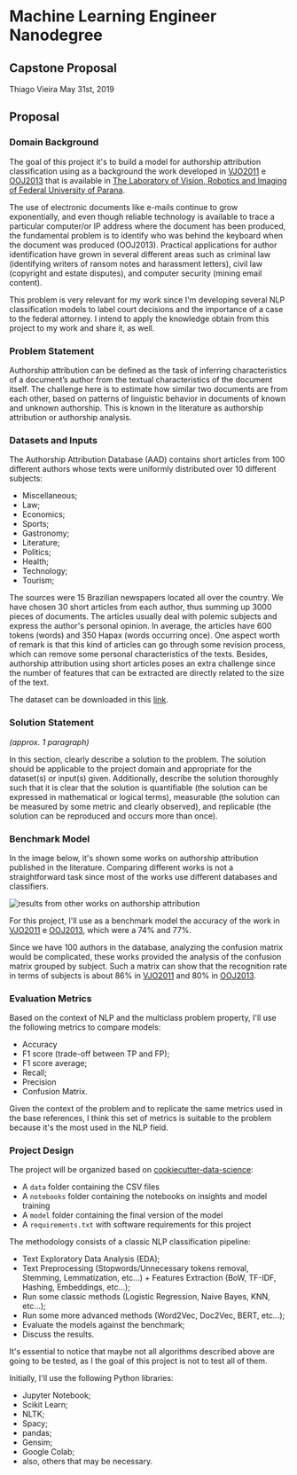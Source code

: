 # Machine Learning Engineer Nanodegree

## Capstone Proposal

Thiago Vieira
May 31st, 2019

## Proposal

### Domain Background

The goal of this project it's to build a model for authorship attribution classification using as a background the work developed in [VJO2011](http://www.inf.ufpr.br/lesoliveira/download/ijcnn2011.pdf) e [OOJ2013](http://www.inf.ufpr.br/lesoliveira/download/FSI2013.pdf) that is available in [The Laboratory of Vision, Robotics and Imaging of Federal University of Parana](https://web.inf.ufpr.br/vri/databases/authorship-attribution-database/).

The use of electronic documents like e-mails continue to grow exponentially, and even though reliable technology is available to trace a particular computer/or IP address where the document has been produced, the fundamental problem is to identify who was behind the keyboard when the document was produced (OOJ2013). Practical applications for author identification have grown in several different areas such as criminal law (identifying writers of ransom notes and harassment letters), civil law (copyright and estate disputes), and computer security (mining email content).

This problem is very relevant for my work since I'm developing several NLP classification models to label court decisions and the importance of a case to the federal attorney. I intend to apply the knowledge obtain from this project to my work and share it, as well.

### Problem Statement

Authorship attribution can be defined as the task of inferring characteristics of a document’s author from the textual characteristics of the document itself. The challenge here is to estimate how similar two documents are from each other, based on patterns of linguistic behavior in documents of known and unknown authorship. This is known in the literature as authorship attribution or authorship analysis.

### Datasets and Inputs

The Authorship Attribution Database (AAD) contains  short articles from 100 different authors whose texts were uniformly distributed over 10 different subjects:

- Miscellaneous;
- Law;
- Economics;
- Sports;
- Gastronomy;
- Literature;
- Politics;
- Health;
- Technology;
- Tourism;

The sources were 15 Brazilian newspapers located all over the country. We have chosen 30 short articles from each author, thus summing up 3000 pieces of documents. The articles usually deal with polemic subjects and express the author's personal opinion. In average, the articles have 600 tokens (words) and 350 Hapax (words occurring once). One aspect worth of remark is that this kind of articles can go through some revision process, which can remove some personal characteristics of the texts. Besides, authorship attribution using short articles poses an extra challenge since the number of features that can be extracted are directly related to the size of the text.

The dataset can be downloaded in this [link](http://www.inf.ufpr.br/lesoliveira/download/AAD100.rar).

### Solution Statement
_(approx. 1 paragraph)_

In this section, clearly describe a solution to the problem. The solution should be applicable to the project domain and appropriate for the dataset(s) or input(s) given. Additionally, describe the solution thoroughly such that it is clear that the solution is quantifiable (the solution can be expressed in mathematical or logical terms), measurable (the solution can be measured by some metric and clearly observed), and replicable (the solution can be reproduced and occurs more than once).

### Benchmark Model

In the image below, it's shown some works on authorship attribution published in the literature. Comparing different works is not a straightforward task since most of the works use different databases and classifiers.

![results from other works on authorship attribution](https://imgur.com/FckpMAD.png)

For this project, I'll use as a benchmark model the accuracy of the work in [VJO2011](http://www.inf.ufpr.br/lesoliveira/download/ijcnn2011.pdf) e [OOJ2013](http://www.inf.ufpr.br/lesoliveira/download/FSI2013.pdf), which were a 74% and 77%.

Since we have 100 authors in the database, analyzing the confusion matrix would be complicated, these works provided the analysis of the confusion matrix grouped by subject. Such a matrix can show that the recognition rate in terms of subjects is about 86% in [VJO2011](http://www.inf.ufpr.br/lesoliveira/download/ijcnn2011.pdf) and 80% in [OOJ2013](http://www.inf.ufpr.br/lesoliveira/download/FSI2013.pdf).

### Evaluation Metrics

Based on the context of NLP and the multiclass problem property, I'll use the following metrics to compare models:

- Accuracy
- F1 score (trade-off between TP and FP);
- F1 score average;
- Recall;
- Precision
- Confusion Matrix.

Given the context of the problem and to replicate the same metrics used in the base references, I think this set of metrics is suitable to the problem because it's the most used in the NLP field.

### Project Design

The project will be organized based on [cookiecutter-data-science](https://drivendata.github.io/cookiecutter-data-science/):

- A `data` folder containing the CSV files
- A `notebooks` folder containing the notebooks on insights and model training
- A `model` folder containing the final version of the model
- A `requirements.txt` with software requirements for this project

The methodology consists of a classic NLP classification pipeline:

- Text Exploratory Data Analysis (EDA);
- Text Preprocessing (Stopwords/Unnecessary tokens removal, Stemming, Lemmatization, etc...) + Features Extraction (BoW, TF-IDF, Hashing, Embeddings, etc...);
- Run some classic methods (Logistic Regression, Naive Bayes, KNN, etc...);
- Run some more advanced methods (Word2Vec, Doc2Vec, BERT, etc...);
- Evaluate the models against the benchmark;
- Discuss the results.

It's essential to notice that maybe not all algorithms described above are going to be tested, as I the goal of this project is not to test all of them.

Initially, I'll use the following Python libraries:

- Jupyter Notebook;
- Scikit Learn;
- NLTK;
- Spacy;
- pandas;
- Gensim;
- Google Colab;
- also, others that may be necessary.
